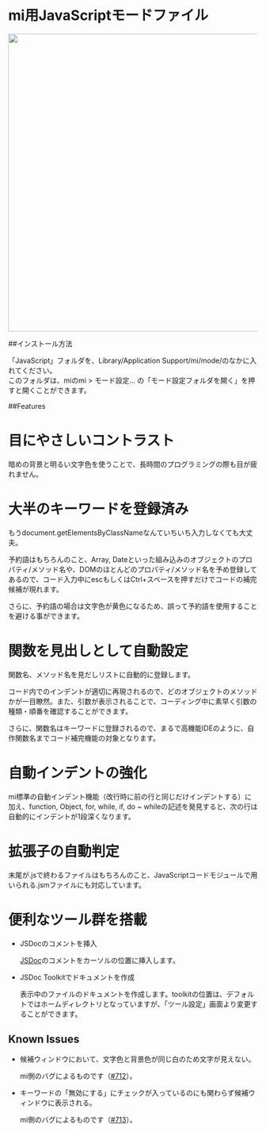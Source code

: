 mi用JavaScriptモードファイル
=======================

 <img width='600' src='http://nodaguti.usamimi.info/img/mi_javascript_mode_window.png' />

##インストール方法

「JavaScript」フォルダを、Library/Application Support/mi/mode/のなかに入れてください。<br/>このフォルダは、miのmi > モード設定... の「モード設定フォルダを開く」を押すと開くことができます。

##Features

# 目にやさしいコントラスト

暗めの背景と明るい文字色を使うことで、長時間のプログラミングの際も目が疲れません。


# 大半のキーワードを登録済み

もうdocument.getElementsByClassNameなんていちいち入力しなくても大丈夫。

予約語はもちろんのこと、Array, Dateといった組み込みのオブジェクトのプロパティ/メソッド名や、DOMのほとんどのプロパティ/メソッド名を予め登録してあるので、コード入力中にescもしくはCtrl+スペースを押すだけでコードの補完候補が現れます。

さらに、予約語の場合は文字色が黄色になるため、誤って予約語を使用することを避ける事ができます。


# 関数を見出しとして自動設定

関数名、メソッド名を見だしリストに自動的に登録します。

コード内でのインデントが適切に再現されるので、どのオブジェクトのメソッドかが一目瞭然。また、引数が表示されることで、コーディング中に素早く引数の種類・順番を確認することができます。

さらに、関数名はキーワードに登録されるので、まるで高機能IDEのように、自作関数名までコード補完機能の対象となります。
    
# 自動インデントの強化

mi標準の自動インデント機能（改行時に前の行と同じだけインデントする）に加え、function, Object, for, while, if, do ~ whileの記述を発見すると、次の行は自動的にインデントが1段深くなります。

# 拡張子の自動判定

末尾が.jsで終わるファイルはもちろんのこと、JavaScriptコードモジュールで用いられる.jsmファイルにも対応しています。

# 便利なツール群を搭載

- JSDocのコメントを挿入

    [JSDoc](http://www12.atwiki.jp/aias-jsdoctoolkit/)のコメントをカーソルの位置に挿入します。

- JSDoc Toolkitでドキュメントを作成

    表示中のファイルのドキュメントを作成します。toolkitの位置は、デフォルトではホームディレクトリとなっていますが、「ツール設定」画面より変更することができます。

## Known Issues

- 候補ウィンドウにおいて、文字色と背景色が同じ白のため文字が見えない。

    mi側のバグによるものです（[#712](http://proj.mimikaki.net/mi/ticket/712)）。

- キーワードの「無効にする」にチェックが入っているのにも関わらず候補ウィンドウに表示される。

    mi側のバグによるものです（[#713](http://proj.mimikaki.net/mi/ticket/713)）。